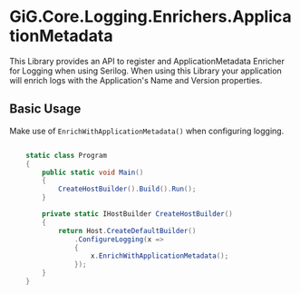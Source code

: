 # GiG.Core.Logging.Enrichers.ApplicationMetadata

This Library provides an API to register and ApplicationMetadata Enricher for Logging when using Serilog.
When using this Library your application will enrich logs with the Application's Name and Version properties.

## Basic Usage

Make use of `EnrichWithApplicationMetadata()` when configuring logging.


```csharp

	static class Program
    {
        public static void Main()
        {
            CreateHostBuilder().Build().Run();
        }

        private static IHostBuilder CreateHostBuilder()
        {
            return Host.CreateDefaultBuilder()
				.ConfigureLogging(x =>
				{
					x.EnrichWithApplicationMetadata();
				});
        }
    }

```